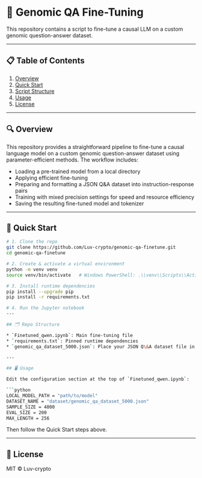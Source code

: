 # 🔬 Genomic QA Fine-Tuning

This repository contains a script to fine-tune a causal LLM on a custom genomic question-answer dataset.

---

## 📋 Table of Contents

1. [Overview](#-overview)
2. [Quick Start](#-quick-start)
3. [Script Structure](#-script-structure)
4. [Usage](#-usage)
5. [License](#-license)

---

## 🔍 Overview

This repository provides a straightforward pipeline to fine-tune a causal language model on a custom genomic question-answer dataset using parameter-efficient methods. The workflow includes:

* Loading a pre-trained model from a local directory
* Applying efficient fine-tuning 
* Preparing and formatting a JSON Q\&A dataset into instruction-response pairs
* Training with mixed precision settings for speed and resource efficiency
* Saving the resulting fine-tuned model and tokenizer

---

## 🚀 Quick Start

```bash
# 1. Clone the repo
git clone https://github.com/Luv-crypto/genomic-qa-finetune.git
cd genomic-qa-finetune

# 2. Create & activate a virtual environment
python -m venv venv
source venv/bin/activate   # Windows PowerShell: .\\venv\\Scripts\\Activate.ps1

# 3. Install runtime dependencies
pip install --upgrade pip
pip install -r requirements.txt

# 4. Run the Jupyter notebook
---

## 🗂 Repo Structure

* `Finetuned_qwen.ipynb`: Main fine-tuning file
* `requirements.txt`: Pinned runtime dependencies
* `genomic_qa_dataset_5000.json`: Place your JSON Q\&A dataset file in the project root (or adjust `DATASET_NAME` in the script to its location)

---

## 🖥 Usage

Edit the configuration section at the top of `Finetuned_qwen.ipynb`:

```python
LOCAL_MODEL_PATH = "path/to/model"
DATASET_NAME = "dataset/genomic_qa_dataset_5000.json"
SAMPLE_SIZE = 4800
EVAL_SIZE = 200
MAX_LENGTH = 256
```

Then follow the Quick Start steps above.

---

## 📄 License

MIT © Luv-crypto
